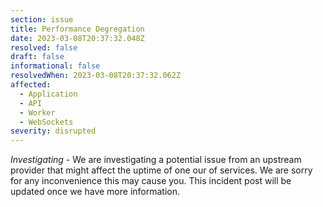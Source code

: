 ```yaml
---
section: issue
title: Performance Degregation
date: 2023-03-08T20:37:32.048Z
resolved: false
draft: false
informational: false
resolvedWhen: 2023-03-08T20:37:32.062Z
affected:
  - Application
  - API
  - Worker
  - WebSockets
severity: disrupted
---
```

*Investigating* - We are investigating a potential issue from an upstream provider that might affect the uptime of one our of services. We are sorry for any inconvenience this may cause you. This incident post will be updated once we have more information.